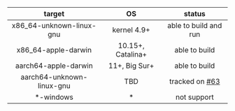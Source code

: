 
|          target          |         OS        |         status        |
|:------------------------:|:-----------------:|:---------------------:|
| x86_64-unknown-linux-gnu |    kernel 4.9+    | able to build and run |
|    x86_64-apple-darwin   | 10.15+, Catalina+ |     able to build     |
|    aarch64-apple-darwin  |   11+, Big Sur+   |     able to build     |
| aarch64-unknown-linux-gnu|        TBD        | tracked on [#63](https://github.com/CeresDB/ceresdb/issues/63)|
|         *-windows        |         *         |      not support      |
